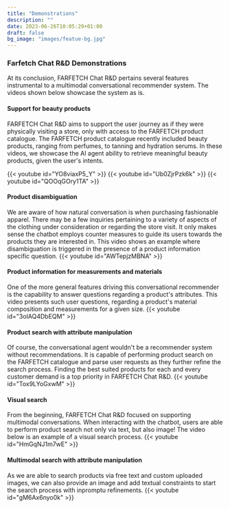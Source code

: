 ```yaml
---
title: "Demonstrations"
description: ""
date: 2023-06-26T10:05:29+01:00
draft: false
bg_image: "images/featue-bg.jpg"
---
```


### Farfetch Chat R&D Demonstrations

At its conclusion, FARFETCH Chat R&D pertains several features instrumental to a multimodal conversational recommender system. The videos shown below showcase the system as is.

#### Support for beauty products
FARFETCH Chat R&D aims to support the user journey as if they were physically visiting a store, only with access to the FARFETCH product catalogue. The FARFETCH product catalogue recently included beauty products, ranging from perfumes, to tanning and hydration serums. In these videos, we showcase the AI agent ability to retrieve meaningful beauty products, given the user's intents.

{{< youtube id="YO8viaxP5_Y" >}}
{{< youtube id="Ub0ZjrPzk6k" >}}
{{< youtube id="QOOqGOry1TA" >}}

#### Product disambiguation
We are aware of how natural conversation is when purchasing fashionable apparel. There may be a few inquiries pertaining to a variety of aspects of the clothing under consideration or regarding the store visit. It only makes sense the chatbot employs counter measures to guide its users towards the products they are interested in. This video shows an example where disambiguation is triggered in the presence of a product information specific question.
{{< youtube id="AWTepjzMBNA" >}}

#### Product information for measurements and materials
One of the more general features driving this conversational recommender is the capability to answer questions regarding a product's attributes. This video presents such user questions, regarding a product's material composition and measurements for a given size.
{{< youtube id="3oIAQ4DbEQM" >}}

#### Product search with attribute manipulation
Of course, the conversational agent wouldn't be a recommender system without recommendations. It is capable of performing product search on the FARFETCH catalogue and parse user requests as they further refine the search process. Finding the best suited products for each and every customer demand is a top priority in FARFETCH Chat R&D. 
{{< youtube id="Tox9LYoGxwM" >}}

#### Visual search
From the beginning, FARFETCH Chat R&D focused on supporting multimodal conversations. When interacting with the chatbot, users are able to perform product search not only via text, but also image! The video below is an example of a visual search process.
{{< youtube id="HmGqNJ1m7wE" >}}

#### Multimodal search with attribute manipulation
As we are able to search products via free text and custom uploaded images, we can also provide an image and add textual constraints to start the search process with inpromptu refinements.
{{< youtube id="gM6Ax6nyo0k" >}}
